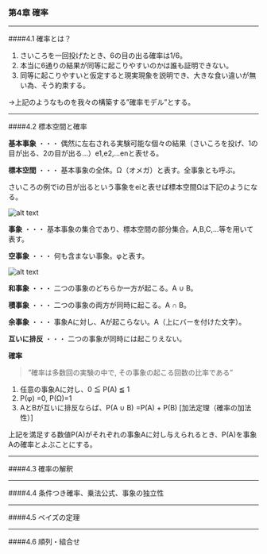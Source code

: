 ### 第4章 確率
---
####4.1 確率とは？

1. さいころを一回投げたとき、6の目の出る確率は1/6。
2. 本当に6通りの結果が同等に起こりやすいのかは誰も証明できない。
3. 同等に起こりやすいと仮定すると現実現象を説明でき、大きな食い違いが無い為、そう約束する。

→上記のようなものを我々の構築する”確率モデル”とする。

---
####4.2 標本空間と確率

**基本事象** ・・・ 偶然に左右される実験可能な個々の結果（さいころを投げ、1の目が出る、2の目が出る…）e1,e2,…enと表せる。

**標本空間** ・・・ 基本事象の全体。Ω（オメガ）と表す。全事象とも呼ぶ。

さいころの例でiの目が出るという事象をeiと表せば標本空間Ωは下記のようになる。

![alt text](http://chart.apis.google.com/chart?cht=tx&chl=\\Omega=\\{e_1,e_2,...e_n\\}) 

**事象** ・・・ 基本事象の集合であり、標本空間の部分集合。A,B,C,...等を用いて表す。

**空事象** ・・・ 何も含まない事象。φと表す。

![alt text](https://cacoo.com/diagrams/zvtzZh154Wz5NXG1-1190F.png) 

**和事象** ・・・ 二つの事象のどちらか一方が起こる。A ∪ B。

**積事象** ・・・ 二つの事象の両方が同時に起こる。A ∩ B。

**余事象** ・・・ 事象Aに対し、Aが起こらない。A（上にバーを付けた文字）。

**互いに排反** ・・・ 二つの事象が同時には起こりえない。


**確率**
> ”確率は多数回の実験の中で, その事象の起こる回数の比率である”

1. 任意の事象Aに対し、0 ≦ P(A) ≦ 1     
2. P(φ) =0, P(Ω)=1
3. AとBが互いに排反ならば、P(A ∪ B) =P(A) + P(B) [加法定理（確率の加法性）]

上記を満足する数値P(A)がそれぞれの事象Aに対し与えられるとき、P(A)を事象Aの確率とよぶことにする。


---
####4.3 確率の解釈

---
####4.4 条件つき確率、乗法公式、事象の独立性

---
####4.5 ベイズの定理

---
####4.6 順列・組合せ



